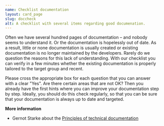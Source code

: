 ```yaml
---
name: Checklist documentation
layout: card_page
slug: doccheck
alt: A checklist with several items regarding good documenation.
---
```

Often we have several hundred pages of documentation &ndash; and nobody seems to understand it. Or the documentation is hopelessly out of date. As a result, little or none documentation is usually created or existing documentation is no longer maintained by the developers. Rarely do we question the reasons for this lack of understanding. With our checklist you can verify in a few minutes whether the existing documentation is properly tailored to the target group and recent.

Please cross the appropriate box for each question that you can answer with a clear "Yes". Are there certain areas that are not OK? Then you already have the first hints where you can improve your documentation step by step. Ideally, you should do this check regularly, so that you can be sure that your documentation is always up to date and targeted.

**More information**

- Gernot Starke about the [Principles of technical documentation](https://www.innoq.com/en/articles/2022/01/principles-of-technical-documentation/)
